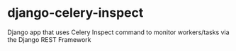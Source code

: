 # django-celery-inspect
Django app that uses Celery Inspect command to monitor workers/tasks via the Django REST Framework
